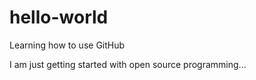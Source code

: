 # hello-world
Learning how to use GitHub

I am just getting started with open source programming...
